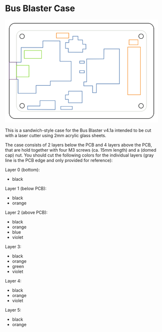 # Bus Blaster Case

![SVG for lasercutting the case](bus-blaster-case.svg)

This is a sandwich-style case for the Bus Blaster v4.1a
intended to be cut with a laser cutter using 2mm acrylic
glass sheets.

The case consists of 2 layers below the PCB and 4 layers
above the PCB, that are hold together with four M3 screws
(ca. 15mm length) and a (domed cap) nut. You should cut
the following colors for the individual layers (gray line
is the PCB edge and only provided for reference):

Layer 0 (bottom):
 * black

Layer 1 (below PCB):
 * black
 * orange

Layer 2 (above PCB):
 * black
 * orange
 * blue
 * violet

Layer 3:
 * black
 * orange
 * green
 * violet

Layer 4:
 * black
 * orange
 * violet

Layer 5:
 * black
 * orange
